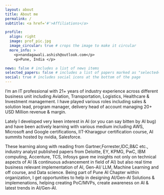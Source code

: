 ```yaml
---
layout: about
title: About me
permalink: /
subtitle: <a href='#'>Affiliations</a>

profile:
  align: right
  image: prof_pic.jpg
  image_circular: true # crops the image to make it circular
  more_info: >
    <p>nandagawali.ashish@outlook.com</p>
    <p>Pune, India </p>

news: false # includes a list of news items
selected_papers: false # includes a list of papers marked as "selected={true}"
social: true # includes social icons at the bottom of the page
---
```


I’m an IT professional with 21+ years of industry experience across different business unit including Aviation, Transportation, Logistics, Healthcare & Investment management.
I have played various roles including sales & solution lead, program manager, delivery head of account managing 20+ USD Million revenue & margin. 

Lately I developed very keen interest in AI (or you can say bitten by AI bug) and have been actively learning with various medium including AWS, Microsoft and Google certifications, IIT-Kharagpur certification course, AI summits hosted by nvidia, Salesforce. 

These learning along with reading from Gartner,Forrester,IDC,B&C etc.,  industry analyst published papers from Deloitte, EY, KPMG, PwC, IBM computing, Accenture, TCS, Infosys gave me insights not only on technical aspects of AI (& continuous advancement in field of AI) but also real time business relevant implementation of AI, Gen-AI/ LLM, Machine Learning and off course, and Data science. Being part of Pune AI Chapter within organization, I get opportunities to help in designing AI/Gen-AI Solutions & implemenations, helping creating PoC/MVPs, create awareness on AI & latest trends in AI/Gen-AI.




